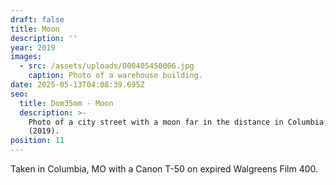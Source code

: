 ```yaml
---
draft: false
title: Moon
description: ''
year: 2019
images:
  - src: /assets/uploads/000405450006.jpg
    caption: Photo of a warehouse building.
date: 2025-05-13T04:08:39.695Z
seo:
  title: Dom35mm - Moon
  description: >-
    Photo of a city street with a moon far in the distance in Columbia, MO
    (2019).
position: 11
---
```


Taken in Columbia, MO with a Canon T-50 on expired Walgreens Film 400.
